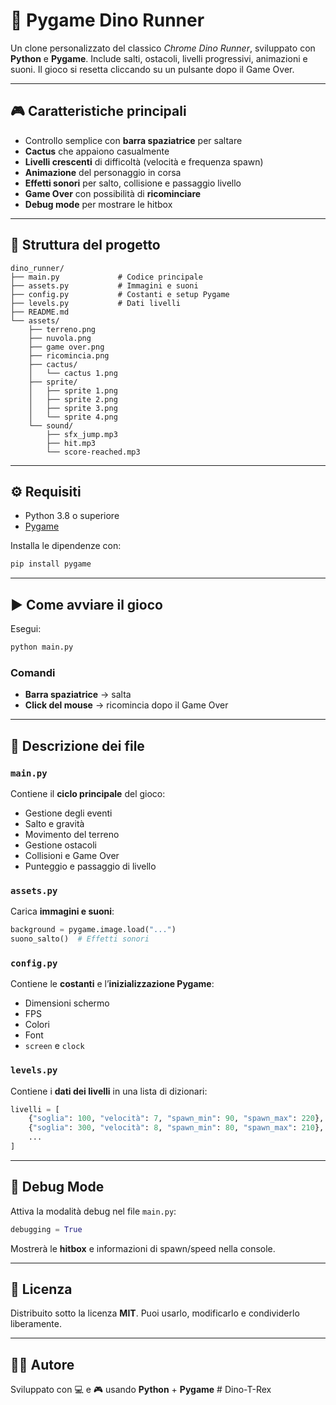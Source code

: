 # 🦖 Pygame Dino Runner

Un clone personalizzato del classico *Chrome Dino Runner*, sviluppato con **Python** e **Pygame**. Include salti, ostacoli, livelli progressivi, animazioni e suoni. Il gioco si resetta cliccando su un pulsante dopo il Game Over.

---

## 🎮 Caratteristiche principali

- Controllo semplice con **barra spaziatrice** per saltare
- **Cactus** che appaiono casualmente
- **Livelli crescenti** di difficoltà (velocità e frequenza spawn)
- **Animazione** del personaggio in corsa
- **Effetti sonori** per salto, collisione e passaggio livello
- **Game Over** con possibilità di **ricominciare**
- **Debug mode** per mostrare le hitbox

---

## 🧱 Struttura del progetto

```
dino_runner/
├── main.py             # Codice principale
├── assets.py           # Immagini e suoni
├── config.py           # Costanti e setup Pygame
├── levels.py           # Dati livelli
├── README.md
└── assets/
    ├── terreno.png
    ├── nuvola.png
    ├── game over.png
    ├── ricomincia.png
    ├── cactus/
    │   └── cactus 1.png
    ├── sprite/
    │   ├── sprite 1.png
    │   ├── sprite 2.png
    │   ├── sprite 3.png
    │   └── sprite 4.png
    └── sound/
        ├── sfx_jump.mp3
        ├── hit.mp3
        └── score-reached.mp3
```

---

## ⚙️ Requisiti

- Python 3.8 o superiore
- [Pygame](https://www.pygame.org/)

Installa le dipendenze con:

```bash
pip install pygame
```

---

## ▶️ Come avviare il gioco

Esegui:

```bash
python main.py
```

### Comandi

- **Barra spaziatrice** → salta
- **Click del mouse** → ricomincia dopo il Game Over

---

## 📁 Descrizione dei file

### `main.py`

Contiene il **ciclo principale** del gioco:

- Gestione degli eventi
- Salto e gravità
- Movimento del terreno
- Gestione ostacoli
- Collisioni e Game Over
- Punteggio e passaggio di livello

### `assets.py`

Carica **immagini e suoni**:

```python
background = pygame.image.load("...")
suono_salto()  # Effetti sonori
```

### `config.py`

Contiene le **costanti** e l’**inizializzazione Pygame**:

- Dimensioni schermo
- FPS
- Colori
- Font
- `screen` e `clock`

### `levels.py`

Contiene i **dati dei livelli** in una lista di dizionari:

```python
livelli = [
    {"soglia": 100, "velocità": 7, "spawn_min": 90, "spawn_max": 220},
    {"soglia": 300, "velocità": 8, "spawn_min": 80, "spawn_max": 210},
    ...
]
```

---

## 🐞 Debug Mode

Attiva la modalità debug nel file `main.py`:

```python
debugging = True
```

Mostrerà le **hitbox** e informazioni di spawn/speed nella console.

---

## 📄 Licenza

Distribuito sotto la licenza **MIT**. Puoi usarlo, modificarlo e condividerlo liberamente.

---

## 👨‍💻 Autore

Sviluppato con 💻 e 🎮 usando **Python** + **Pygame**
#   D i n o - T - R e x  
 